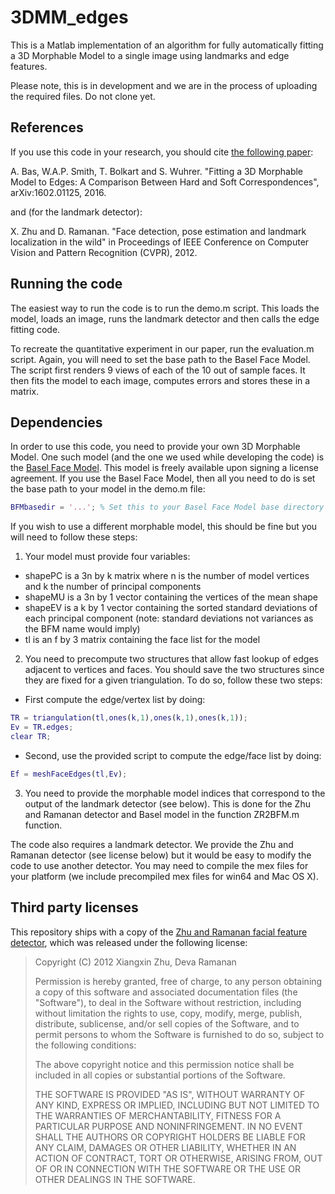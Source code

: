 # 3DMM_edges
This is a Matlab implementation of an algorithm for fully automatically fitting a 3D Morphable Model to a single image using landmarks and edge features.

Please note, this is in development and we are in the process of uploading the required files. Do not clone yet.

## References

If you use this code in your research, you should cite [the following paper](http://arxiv.org/abs/1602.01125):

A. Bas, W.A.P. Smith, T. Bolkart and S. Wuhrer. "Fitting a 3D Morphable Model to Edges: A Comparison Between Hard and Soft Correspondences", arXiv:1602.01125, 2016.

and (for the landmark detector):

X. Zhu and D. Ramanan. "Face detection, pose estimation and landmark localization in the wild" in Proceedings of IEEE Conference on Computer Vision and Pattern Recognition (CVPR), 2012.

## Running the code

The easiest way to run the code is to run the demo.m script. This loads the model, loads an image, runs the landmark detector and then calls the edge fitting code.

To recreate the quantitative experiment in our paper, run the evaluation.m script. Again, you will need to set the base path to the Basel Face Model. The script first renders 9 views of each of the 10 out of sample faces. It then fits the model to each image, computes errors and stores these in a matrix.

## Dependencies

In order to use this code, you need to provide your own 3D Morphable Model. One such model (and the one we used while developing the code) is the [Basel Face Model](http://faces.cs.unibas.ch/bfm/?nav=1-0&id=basel_face_model). This model is freely available upon signing a license agreement. If you use the Basel Face Model, then all you need to do is set the base path to your model in the demo.m file:

```matlab
BFMbasedir = '...'; % Set this to your Basel Face Model base directory
```

If you wish to use a different morphable model, this should be fine but you will need to follow these steps:

1. Your model must provide four variables:
  * shapePC is a 3n by k matrix where n is the number of model vertices and k the number of principal components
  * shapeMU is a 3n by 1 vector containing the vertices of the mean shape
  * shapeEV is a k by 1 vector containing the sorted standard deviations of each principal component (note: standard deviations not variances as the BFM name would imply)
  * tl is an f by 3 matrix containing the face list for the model
2. You need to precompute two structures that allow fast lookup of edges adjacent to vertices and faces. You should save the two structures since they are fixed for a given triangulation. To do so, follow these two steps:
 * First compute the edge/vertex list by doing:
 ```matlab
 TR = triangulation(tl,ones(k,1),ones(k,1),ones(k,1));
 Ev = TR.edges;
 clear TR;
 ```
 * Second, use the provided script to compute the edge/face list by doing:
 ```matlab
 Ef = meshFaceEdges(tl,Ev);
 ```
3. You need to provide the morphable model indices that correspond to the output of the landmark detector (see below). This is done for the Zhu and Ramanan detector and Basel model in the function ZR2BFM.m function.

The code also requires a landmark detector. We provide the Zhu and Ramanan detector (see license below) but it would be easy to modify the code to use another detector. You may need to compile the mex files for your platform (we include precompiled mex files for win64 and Mac OS X).

## Third party licenses

This repository ships with a copy of the [Zhu and Ramanan facial feature detector](https://www.ics.uci.edu/~xzhu/face/), which was released under the following license:

> Copyright (C) 2012 Xiangxin Zhu, Deva Ramanan
> 
> Permission is hereby granted, free of charge, to any person obtaining
> a copy of this software and associated documentation files (the
> "Software"), to deal in the Software without restriction, including
> without limitation the rights to use, copy, modify, merge, publish,
> distribute, sublicense, and/or sell copies of the Software, and to
> permit persons to whom the Software is furnished to do so, subject to
> the following conditions:
>
> The above copyright notice and this permission notice shall be
> included in all copies or substantial portions of the Software.
>
> THE SOFTWARE IS PROVIDED "AS IS", WITHOUT WARRANTY OF ANY KIND,
> EXPRESS OR IMPLIED, INCLUDING BUT NOT LIMITED TO THE WARRANTIES OF
> MERCHANTABILITY, FITNESS FOR A PARTICULAR PURPOSE AND
> NONINFRINGEMENT. IN NO EVENT SHALL THE AUTHORS OR COPYRIGHT HOLDERS BE
> LIABLE FOR ANY CLAIM, DAMAGES OR OTHER LIABILITY, WHETHER IN AN ACTION
> OF CONTRACT, TORT OR OTHERWISE, ARISING FROM, OUT OF OR IN CONNECTION
> WITH THE SOFTWARE OR THE USE OR OTHER DEALINGS IN THE SOFTWARE.
